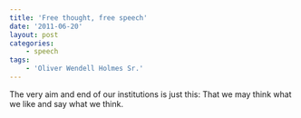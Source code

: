 ```yaml
---
title: 'Free thought, free speech'
date: '2011-06-20'
layout: post
categories:
    - speech
tags:
    - 'Oliver Wendell Holmes Sr.'
---
```


The very aim and end of our institutions is just this: That we may think what we like and say what we think.